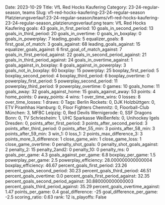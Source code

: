 Date: 2023-10-29
Title: VfL Red Hocks Kaufering
Category: 23-24-regular-season, teams
Slug: vfl-red-hocks-kaufering-23-24-regular-season
Platzierungsverlauf:23-24-regular-season/teams/vfl-red-hocks-kaufering-23-24-regular-season_platzierungsverlauf.png
team: VfL Red Hocks Kaufering
goals: 43
goals_in_first_period: 10
goals_in_second_period: 13
goals_in_third_period: 20
goals_in_overtime: 0
goals_in_boxplay: 0
goals_in_powerplay: 7
leading_goals: 5
equalizer_goals: 8
first_goal_of_match: 3
goals_against: 68
leading_goals_against: 15
equalizer_goals_against: 6
first_goal_of_match_against: 7
goals_in_first_period_against: 22
goals_in_second_period_against: 21
goals_in_third_period_against: 24
goals_in_overtime_against: 1
goals_against_in_boxplay: 8
goals_against_in_powerplay: 3
goals_not_in_boxplay: 60
boxplay: 15
powerplay: 25
boxplay_first_period: 5
boxplay_second_period: 4
boxplay_third_period: 6
boxplay_overtime: 0
powerplay_first_period: 5
powerplay_second_period: 11
powerplay_third_period: 9
powerplay_overtime: 0
games: 10
goals_home: 11
goals_away: 32
goals_against_home: 15
goals_against_away: 53
points: 4
home_points: 0
away_points: 4
wins: 1
over_time_wins: 0
losses: 8
over_time_losses: 1
draws: 0
Tags:  Berlin Rockets: 0,  DJK Holzbüttgen: 0,  ETV Piranhhas Hamburg: 0,  Floor Fighters Chemnitz: 0,  Floorball-Club München: 3,  MFBC Leipzig: 0,  Red Devils Wernigerode: 0,  SSF Dragons Bonn: 0,  TV Schriesheim: 1,  UHC Sparkasse Weißenfels: 0,  Unihockey Igels Dresden: 0,
points_after_first_period: 3
points_after_second_period: 3
points_after_third_period: 0
points_after_55_min: 3
points_after_58_min: 3
points_after_59_min: 3
win_1: 0
loss_1: 2
points_max_difference_3: 3
points_more_3_difference: 1
close_game_win: 1
close_game_loss: 1
close_game_overtime: 0
penalty_shot_goals: 0
penalty_shot_goals_against: 2
penalty_2: 15
penalty_2and2: 0
penalty_10: 0
penalty_ms: 0
goals_per_game: 4.3
goals_against_per_game: 6.8
boxplay_per_game: 1.5
powerplay_per_game: 2.5
powerplay_efficiency: 28.000000000000004
boxplay_efficiency: 46.67
percent_goals_first_period: 23.26
percent_goals_second_period: 30.23
percent_goals_third_period: 46.51
percent_goals_overtime: 0.0
percent_goals_first_period_against: 32.35
percent_goals_second_period_against: 30.880000000000003
percent_goals_third_period_against: 35.29
percent_goals_overtime_against: 1.47
points_per_game: 0.4
goal_difference: -25
goal_difference_per_game: -2.5
scoring_ratio: 0.63
rank: 12
is_playoffs: False

